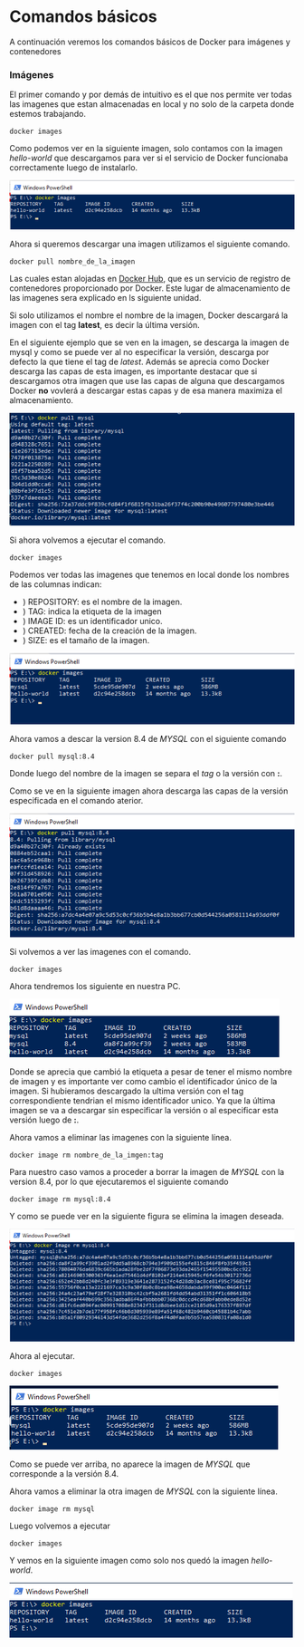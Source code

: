 # Comandos básicos

A continuación veremos los comandos básicos de Docker para imágenes y contenedores

### Imágenes

El primer comando y por demás de intuitivo es el que nos permite ver todas las imagenes que estan almacenadas en local y no solo de la carpeta donde estemos trabajando.

```
docker images
```
Como podemos ver en la siguiente imagen, solo contamos con la imagen *hello-world* que descargamos para ver si el servicio de Docker funcionaba correctamente luego de instalarlo.

![docker-images](/img/docker-images.png)

Ahora si queremos descargar una imagen utilizamos el siguiente comando.

```
docker pull nombre_de_la_imagen
```

Las cuales estan alojadas en [Docker Hub](https://hub.docker.com/), que es un servicio de registro de contenedores proporcionado por Docker. Este lugar de almacenamiento de las imagenes sera explicado en ls siguiente unidad.

Si solo utilizamos el nombre el nombre de la imagen, Docker descargará la imagen con el tag **latest**, es decir la última versión.

En el siguiente ejemplo que se ven en la imagen, se descarga la imagen de mysql y como se puede ver al no especificar la versión, descarga por defecto la que tiene el tag de *latest*. Además se aprecia como Docker descarga las capas de esta imagen, es importante destacar que si descargamos otra imagen que use las capas de alguna que descargamos Docker **no** vovlerá a descargar estas capas y de esa manera maximiza el almacenamiento.

![docker-pull-mysql](/img/docker-pull-mysql.png)

Si ahora volvemos a ejecutar el comando.

```
docker images
```
Podemos ver todas las imagenes que tenemos en local donde los nombres de las columnas indican:
- ) REPOSITORY: es el nombre de la imagen.
- ) TAG: indica la etiqueta de la imagen
- ) IMAGE ID: es un identificador unico.
- ) CREATED: fecha de la creación de la imagen.
- ) SIZE: es el tamaño de la imagen.

![imagenes en local](/img/imagenes-en-local.png)

Ahora vamos a descar la version 8.4 de *MYSQL* con el siguiente comando 

```
docker pull mysql:8.4
```
Donde luego del nombre de la imagen se separa el *tag* o la versión con **:**.

Como se ve en la siguiente imagen ahora descarga las capas de la versión especificada en el comando aterior.

![docker-mysql-84](/img/docker-mysql84.png)

Si volvemos a ver las imagenes con el comando.

```
docker images
```

Ahora tendremos los siguiente en nuestra PC.

![docker 3 imagenes](/img/docker%20con%203%20imagenes.png)

Donde se aprecia que cambió la etiqueta a pesar de tener el mismo nombre de imagen y es importante ver como cambio el identificador único de la imagen. Si hubieramos descargado la ultima versión con el tag correspondiente tendrian el mismo identificador unico. Ya que la última imagen se va a descargar sin especificar la versión o al especificar esta versión luego de **:**.

Ahora vamos a eliminar las imagenes con la siguiente línea.

```
docker image rm nombre_de_la_imgen:tag
```
Para nuestro caso vamos a proceder a borrar la imagen de *MYSQL* con la version 8.4, por lo que ejecutaremos el siguiente comando

```
docker image rm mysql:8.4
```
Y como se puede ver en la siguiente figura se elimina la imagen deseada.

![elimino mysql84](/img/elimino%20mysql84.png)

Ahora al ejecutar.

```
docker images
```
![iamgenes posteliminacion](/img/imagenes%20posteliminacion.png)

Como se puede ver arriba, no aparece la imagen de *MYSQL* que corresponde a la versión 8.4.

Ahora vamos a eliminar la otra imagen de *MYSQL* con la siguiente línea.

```
docker image rm mysql
```
Luego volvemos a ejecutar

```
docker images
```
Y vemos en la siguiente imagen como solo nos quedó la imagen *hello-world*.

![solo queda hello world](/img/todo%20eliminado%20menos%20hw.png)